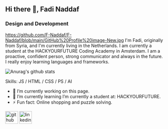 ## Hi there 👋, Fadi Naddaf
### Design and Development
https://github.com/F-Naddaf/F-Naddaf/blob/main/GitHub%20Profile%20image-New.jpg
I'm Fadi, originally from Syria, and I'm currently living in the Netherlands.
I am currently a student at the HACKYOURFUTURE Coding Academy in Amsterdam.
I am a proactive, confident person, strong communicator and always in the future.
I really enjoy learning languages and frameworks.


![Anurag's github stats](https://github-readme-stats.vercel.app/api?username=F-Naddaf)


Skills: JS / HTML / CSS / PS / AI

- 🔭 I’m currently working on this page. 
- 🌱 I’m currently learning I’m currently a student at: HACKYOURFUTURE. 
- ⚡ Fun fact: Online shopping and puzzle solving. 


[<img src='https://cdn.jsdelivr.net/npm/simple-icons@3.0.1/icons/github.svg' alt='github' height='40'>](https://github.com/F-Naddaf)  [<img src='https://cdn.jsdelivr.net/npm/simple-icons@3.0.1/icons/linkedin.svg' alt='linkedin' height='40'>](https://www.linkedin.com/in/fadi-naddaf-a04ba7196/)  

